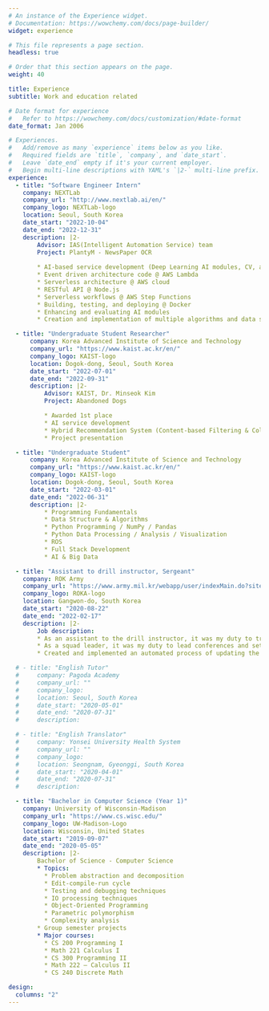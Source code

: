 ```yaml
---
# An instance of the Experience widget.
# Documentation: https://wowchemy.com/docs/page-builder/
widget: experience

# This file represents a page section.
headless: true

# Order that this section appears on the page.
weight: 40

title: Experience
subtitle: Work and education related

# Date format for experience
#   Refer to https://wowchemy.com/docs/customization/#date-format
date_format: Jan 2006

# Experiences.
#   Add/remove as many `experience` items below as you like.
#   Required fields are `title`, `company`, and `date_start`.
#   Leave `date_end` empty if it's your current employer.
#   Begin multi-line descriptions with YAML's `|2-` multi-line prefix.
experience:
  - title: "Software Engineer Intern"
    company: NEXTLab
    company_url: "http://www.nextlab.ai/en/"
    company_logo: NEXTLab-logo
    location: Seoul, South Korea
    date_start: "2022-10-04"
    date_end: "2022-12-31"
    description: |2-
        Advisor: IAS(Intelligent Automation Service) team
        Project: PlantyM - NewsPaper OCR
        
        * AI-based service development (Deep Learning AI modules, CV, and NLP)
        * Event driven architecture code @ AWS Lambda
        * Serverless architecture @ AWS cloud
        * RESTful API @ Node.js
        * Serverless workflows @ AWS Step Functions
        * Building, testing, and deploying @ Docker
        * Enhancing and evaluating AI modules
        * Creation and implementation of multiple algorithms and data structures

  - title: "Undergraduate Student Researcher"
      company: Korea Advanced Institute of Science and Technology
      company_url: "https://www.kaist.ac.kr/en/"
      company_logo: KAIST-logo
      location: Dogok-dong, Seoul, South Korea
      date_start: "2022-07-01"
      date_end: "2022-09-31"
      description: |2-
          Advisor: KAIST, Dr. Minseok Kim
          Project: Abandoned Dogs

          * Awarded 1st place
          * AI service development
          * Hybrid Recommendation System (Content-based Filtering & Collaborative Filtering)
          * Project presentation

  - title: "Undergraduate Student"
      company: Korea Advanced Institute of Science and Technology
      company_url: "https://www.kaist.ac.kr/en/"
      company_logo: KAIST-logo
      location: Dogok-dong, Seoul, South Korea
      date_start: "2022-03-01"
      date_end: "2022-06-31"
      description: |2-
          * Programming Fundamentals
          * Data Structure & Algorithms
          * Python Programming / NumPy / Pandas
          * Python Data Processing / Analysis / Visualization
          * ROS
          * Full Stack Development
          * AI & Big Data

  - title: "Assistant to drill instructor, Sergeant"
    company: ROK Army
    company_url: "https://www.army.mil.kr/webapp/user/indexMain.do?siteId=english"
    company_logo: ROKA-logo
    location: Gangwon-do, South Korea
    date_start: "2020-08-22"
    date_end: "2022-02-17"
    description: |2-
        Job description:
        * As an assistant to the drill instructor, it was my duty to train and teach trainees basic army knowledge and give basic army training.
        * As a squad leader, it was my duty to lead conferences and settle problems and complaints of my squad at our unit.
        * Created and implemented an automated process of updating the gun bulletin board.

  # - title: "English Tutor"
  #     company: Pagoda Academy
  #     company_url: ""
  #     company_logo: 
  #     location: Seoul, South Korea
  #     date_start: "2020-05-01"
  #     date_end: "2020-07-31"
  #     description:

  # - title: "English Translator"
  #     company: Yonsei University Health System
  #     company_url: ""
  #     company_logo: 
  #     location: Seongnam, Gyeonggi, South Korea
  #     date_start: "2020-04-01"
  #     date_end: "2020-07-31"
  #     description:

  - title: "Bachelor in Computer Science (Year 1)"
    company: University of Wisconsin-Madison
    company_url: "https://www.cs.wisc.edu/"
    company_logo: UW-Madison-Logo
    location: Wisconsin, United States
    date_start: "2019-09-07"
    date_end: "2020-05-05"
    description: |2-
        Bachelor of Science - Computer Science
        * Topics:
          * Problem abstraction and decomposition
          * Edit-compile-run cycle
          * Testing and debugging techniques
          * IO processing techniques
          * Object-Oriented Programming
          * Parametric polymorphism
          * Complexity analysis
        * Group semester projects
        * Major courses:
          * CS 200 Programming I
          * Math 221 Calculus I
          * CS 300 Programming II
          * Math 222 – Calculus II
          * CS 240 Discrete Math

design:
  columns: "2"
---
```

